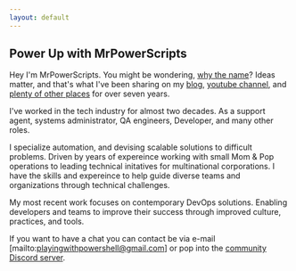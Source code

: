```yaml
---
layout: default
---
```


## Power Up with MrPowerScripts

Hey I'm MrPowerScripts. You might be wondering, [why the name](https://mrpowerscripts.com/why-mrpowerscripts/)? Ideas matter, and that's what I've been sharing on my [blog](https://mrpowerscripts.com), [youtube channel](https://youtube.com/MrPowerScripts), and [plenty of other places](https://linktr.ee/mrpowerscripts) for over seven years.

I've worked in the tech industry for almost two decades. As a support agent, systems administrator, QA engineers, Developer, and many other roles.

 I specialize automation, and devising scalable solutions to difficult problems. Driven by years of expereince working with small Mom & Pop operations to leading technical initatives for multinational corporations. I have the skills and expereince to help guide diverse teams and organizations through technical challenges.

 My most recent work focuses on contemporary DevOps solutions. Enabling developers and teams to improve their success through improved culture, practices, and tools.

If you want to have a chat you can contact be via e-mail [mailto:playingwithpowershell@gmail.com] or pop into the [community Discord server](https://bit.ly/mrps-discord).
